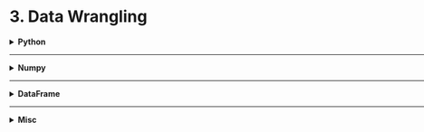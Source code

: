 <h1 id="3datawrangling">3. Data Wrangling</h1>

<div style='width:1000px;margin:auto'>

<details><summary><b>Python</b></summary><p>

<details><summary><b>Sorting</b></summary><p>
<details><summary>Sort Dictionary easily by <b>keys</b> or <b>values</b></summary><p><pre><code>sorting = {1: 23, 2: 24, 4: 51, 10: 1, "cool": 20}

# to sort by values, put it first.
values, keys = zip(*sorted(zip(sorting.values(), sorting.keys())))
values, keys

# OUTPUT
((1, 20, 23, 24, 51), (10, 'cool', 1, 2, 4))
</code></pre><pre><code>word_counts = {"a": 12, "b":23, "c": 1, "d":2}

# Sort by keys from small to large.
new_dict = sorted(word_counts, key=lambda val: val[0], reverse=False)
# [('a', 12), ('b', 23), ('c', 1), ('d', 2)]


# Sort by values from small to large.
new_dict = sorted(word_counts, key=lambda val: val[1], reverse=False)
# [('c', 1), ('d', 2), ('a', 12), ('b', 23)]
</code></pre>
</p></details>

<details><summary>Sort <b>Lists</b></summary><p><pre><code>x = [4, 1, 2, 3]
y = sorted(x)  # x is unchanged.
x.sort()            # x is changed and sorted.

# Sort the list by absolute values from largest to smallest.
x = sorted([-4, 1, -2, 3], key=abs, reverse=True)
</code></pre>
</p></details>
</p></details>

<details><summary><b>Randomness</b></summary><p><pre><code>import random
random.seed(42)

# random.random() produces numbers uniformly between 0 and 1 it's the random function we'll use most often
four_uniform_randoms = [random.random() for _ in range(4)]
#[0.8444218515250481,
# 0.7579544029403025,
# 0.420571580830845,
# 0.25891675029296335]

# Take random between range of numbers.
random.randrange(10) # choose randomly from [0, ..., 9]
random.randrange(3, 6) # choose randomly from [3, 4, 5]

# Shuffle given list.
lst= range(10)
random.shuffle(lst)
print(lst)
# [2, 5, 1, 8, ...]

# Pick random element from a list.
myPick = random.choice(['Alice', "bob", "charlie"])

# Pick a sublist of elements without duplication.
lottery_nums = range(60)
winning_numbers = random.sample(lottery_numbers, 6)
# [16, 36, 10, 6, 25, 9]

# Pick a sublist of elements WITH duplication.
sublst = [random.choice(range(10)) for _ in range(4)]
# [9, 3, 3, 2]
</code></pre>
</p></details>

<details><summary> <b>Regex</b></summary><p><pre><code>import re

re.match("a", "cat") # --&gt; cat doesn't start with a
re.search("a", "cat") # --&gt; cat has an "a" in it.
re.split("[ab]", "carbs") # --&gt; split on a or b to ["c", "r", "s"]
re.sub("[0-9]", "-", "R2D2") # --&gt; replace digits with dashes.
</code></pre>
</p></details>

<details><summary> From <b>list of lists</b> to <b>list of items</b></summary><p><pre><code>list_of_lists = [[1, 2, 3, 4], [5, 6, 76], [123, 12, 123, 123,124123,123,123]]
list_elements = sum(terms, [])
</code></pre>
</p></details>

<details><summary> <b>See Files in Current Directory</b> </summary><p><pre><code>import os
print(os.listdir("../input"))
</code></pre>
</p></details>

<details><summary> <b>Difference</b> & <b>Intersection</b> & <b>Combination</b> b/w lists</summary><p><pre><code>a = [1, 2, 3, 4, 5]
b = [4, 5, 5, 6, 5, 6]

### 1. Existing in (a) but NOT in (b)
# Returns a set.
set(a).difference(b) # {1, 2, 3}
set(a) - set(b)          # {1, 2, 3}
# Returns array
np.setdiff1d(a, b)     # array([1, 2, 3])

### 2. Intersection b/w (a) and (b)
# Returns a set.
set(a).intersection(b)     # {4, 5}

# Returns an array.
np.intersect1d(a, b)       # array([4, 5])

### 3. All of them together.
a + b           
</code></pre>
</p></details>
<details><summary> <b>Difference</b> & <b>Intersection</b> b/w Counter()</summary><p><pre><code>from collections import Counter

cnt1, cnt2 = Counter("cool"), Counter("not cool")

# Union
cnt1 + cnt2

# Difference
cnt1.subtract(cnt2)
# NOTE: cnt1 will be overwritten.
</code></pre>
</p></details>

<details><summary> <b>Partial Function</b> [python 3] </summary><p><pre><code>from functools import partial 

# A normal function 
def add(a, b, c): 
    return 100 * a + 10 * b + c 

# A partial function with b = 1 and c = 2 
add_part = partial(add, c = 2, b = 1) 

# Calling partial function 
print(add_part(3)) 
</code></pre>
</p></details>
<details><summary> <b>f-Literal</b> </summary><p>
<p><a href="file:///media/mosaab/Volume/Personal/Development/Courses%20Docs/NLP%20with%20Python%20-%20Udemy/00-Python-Text-Basics/00-Working-with-Text-Files.html#Formatted-String-Literals-(f-strings)">Formatted String Literal</a> </p>
</p></details>


</p></details><hr>

<details><summary><b>Numpy</b> </summary><p>

<details><summary><b>Concatenate [c_]</b> in Numpy </summary><p><pre><code># Example 1.
np.c_[[1, 2, 3], [5, 6, 7]]
# array([[1, 4],
#           [2, 5],
#               [3, 6]])

# Example 2.
np.c_[[[1, 2, 3]], 0, 1, [[4, 5, 6]]]
# array([[1, 2, 3, 0, 1, 4, 5, 6]])
</code></pre>
</p></details>
<details><summary>Add <b>new dimension</b> to vector/matrix [np.array] </summary><p><pre><code>#### Trick number #1:
# Add a second dimension
# This is like x[:, np.newaxis] == x[:, None]
x[np.newaxis].shape, x[None].shape

#### Trick number #2:
# Add a new dimension at last.
# This is much better/safe approch
x[..., None].shape, x[..., np.newaxis].shape


#### Trick number #3:
# First parameter is the array/tensor
# Second parameter is the position where you want to add.
# ex:  BEFORE: x.shape --&gt; (4,)
#        AFTER:    x.shape --&gt; (1, 4)
np.expand_dims(x, 0)
</code></pre>
</p></details>

</p></details><hr>

<details><summary><b>DataFrame</b></summary><p>

<details><summary>return <b>multiple columns</b> from apply()</summary>
<pre><code>appiled_df = df.apply(lambda row: fn(row.text), axis='columns', result_type='expand')
df = pd.concat([df, appiled_df], axis='columns')
</code></pre>
</details>


<details><summary>Replicate rows in a dataframe</summary>
<pre><code>df_try= df[df['A'] == 1]
df.append([df_try]*5,ignore_index=True)
</code></pre>
</details>

<details><summary>From <b>value_counts</b> to <b>DataFrame</b></summary>
<pre><code>df = train_data.lang.value_counts().rename_axis("Lang").reset_index(name="Count")

# Lang is the name of the first column.
# Count is the name of the second column.
</code></pre>
</details>

<details><summary><b>Correlation b/w 2 categorical cols using Chi-Square</b></summary>
<pre><code>for i in categorical_variables:
    ct = pd.crosstab(columns=data[i],index=data["target"])
    stat, p, dof, expected = chi2_contingency(ct) 
    print(f"\n{'-'*len(f'Chi-Square test between {i} & Target')}")
    print(f'Chi-Square test between {i} & Target')
    print(f"{'-'*len(f'Chi-Square test between {i} & Target')}")
    print(f"\nH0: THERE IS NO RELATIONSHIP BETWEEN TARGET & {i.upper()}\nH1: THERE IS RELATIONSHIP BETWEEN TARGET & {i.upper()}")
    print(f"\nP-VALUE: {np.round(p,2)}")
    print("REJECT H0" if p<0.05 else "FAILED TO REJECT H0")

</code></pre>
</details>

<details><summary>Best-Practices when working with <b>DataFrame</b></summary><p><ul>
<li>Column-Selector.</li>
<li>Iterating over rows. [apply(), iterrows(), itertuples(), df->row-majior]</li>
<li>Ordering Slicing Operations.</li>
<li>Editing df [view, copy]</li>
<li>Indesing & Slicing.</li>
<li>Accessors. [str, cat, sparse, ...]</li>
<li>Other.</li></ul>

<a href="file:///media/mosaab/Volume/Personal/Development/Courses%20Docs/Data%20Science/00_Code/markdown/1_Machine%20Learning/0_html/3_data_wrangling/just-pandas-things.html">notebook</a>

</p></details>

<details><summary><b>Better Visualization for Sparse Matrix/Dataframe</b></summary><p><pre><code># By simpling replacing 0 with ''
df[df==0] = 0
df
</code></pre>
</p></details>

<details><summary>From <b>Normal Dataframe</b> to <b> Similarity Matrix</b></summary><p>

<h4>1. Create graph dataframe</h4><pre><code>col_index = "person"
col_value = "docs"

index1, index2, n_values = [], [], []
index_value = df.groupby(col_index)[col_value].apply(pd.Series.unique).to_dict()

for p1, p2 in itertools.permutations(np.unique(df[col_index].values), 2):
    index1.append(p1)
    index2.append(p2)
    n_values.append(len(set(index_value[p1]).intersection(index_value[p2])))

# Create a dataframe has columns ["index1", "index2", "common_values_b/w_them"]
index_df = pd.DataFrame({'index1': index1, 'index2': index2, 'n_values': n_values})
</code></pre>

<h4>2. Create the Similarity Matrix</h4><pre><code>index_df = pd.pivot(index_df, index='index1', columns='index2', values='n_values')
</code></pre>

<h4>3. Visualize it with Heatmap (if possible)</h4><pre><code>plt.figure(figsize=(10, 8))
sns.heatmap(person_df, cmap='viridis')
plt.title("People Correlation", size=30, y=1.05)
plt.xticks(size=16)
plt.yticks(size=16);
</code></pre>
</p></details>

<details><summary>From <b>One-Hot Encoding</b> to <b> Unpiovt Table</b></summary><p>
<h4>1. Convert array of labels in a raw to One-Hot Encoding</h4><pre><code>df  = df_eng
col = "MoreSamples"

from sklearn.preprocessing import MultiLabelBinarizer

binarizer = MultiLabelBinarizer()
samples = binarizer.fit_transform(df[col].values)
</code></pre>

<h4>2. Create the One-Hot encoding dataframe</h4><pre><code>samples_df = pd.DataFrame(samples, columns=binarizer.classes_)
df = pd.concat([df.reset_index(), samples_df.reset_index()], axis=1).drop(["index", col], axis=1)
</code></pre>

<h4>3. Unpivot the One-Hot encoding dataframe</h4><pre><code># Change "DisplayName" to your columns to be used as index.
df = pd.melt(df, id_vars=["DisplayName"])
df = df_eng[(df.value == 1)]
df.drop("value", axis=1, inplace=True)
</code></pre>
</p></details>

<details><summary>Show <b>Thousands comma seperator</b> in dataframe </summary><p><pre><code>df = pd.read_csv("file.csv", thousands=",")
</code></pre>
</p></details>

<details><summary> <b>Change value of cell in dataframe</b> </summary><p><pre><code># using .at
news_df.at[idx, 'word'] = operations[operation_idx](random_row.word)
</code></pre>
</p></details>
<details><summary> Rename<b> Repeated</b> columns </summary><pre><code class="python language-python">cols = []
col_name = "Grill"
count = 1
for column in X.columns:
    if column == col_name:
        cols.append(f'{col_name}_{count}')
        count+=1
        continue
    cols.append(column)
X.columns = cols
</code></pre>
</details>
<details><summary> <b>Display</b> Multiple dataframes</summary><p><pre><code>import IPython

def display(*dfs, head=True):
    for df in dfs:
        IPython.display.display(df.head() if head else df)
</code></pre>
</p></details>
<details><summary> <b>Chain</b> of <b>Functions [pipe()]</b></summary><p><pre><code class="python language-python"># using pipe, we can chain functions on dataframe or series.
prices = pd.read_csv(f"{INPUT_DIR}/sell_prices.csv").pipe(reduce_mem_usage)
</code></pre>
</p></details>
<details><summary> Create <b>DataFrame for Testing</b> </summary><p><pre><code># Import pandas
import pandas as pd

# Create the testing dataframe.
test_df = pd.util.testing.makeMixedDataFrame()
test_df = pd.util.testing.makeDataFrame()
test_df = pd.util.testing.makeMissingDataframe()
test_df = pd.util.testing.makeTimeDataFrame()
test_df = pd.util.testing.makePeriodFrame()
</code></pre>
</p></details>
<details><summary> <b>Relationship Table</b> b/w <b> 2 categorical features</b></summary><p><pre><code>table = pd.crosstab(df.label, df.flow_id, normalize='columns'); table
</code></pre>
</p></details>
<details><summary> Return columns have <b>NaNs or Infinite</b> values</summary><p><pre><code>def return_cols_have_inf(df):
    return [col for col in df if np.isfinite(df[col]).sum() != df.shape[0]]

def return_cols_have_nan(df):
    return [col for col in df if np.isnan(df[col]).sum()]
</code></pre>
</p></details>
<details><summary><b>A series of arrays</b> to <b>DataFrame</b> </summary><p><pre><code class="python language-python">X_train = X_train.apply(pd.Series)
</code></pre>
</p></details>
<details><summary> <b>Progress Bar</b> for <b>Pandas Operations</b> </summary><p><pre><code class="python language-python">from tqdm import tqdm
tqdm.pandas()

temp = tweet.text.progress_apply(len)
</code></pre>
</p></details>
<details><summary> <b>Select All Columns EXCEPT specific columns</b> </summary>
<p><pre><code class="python language-python"># Option 1
df.loc[:, df.columns != 'b']

# Option 2
df.drop('b', axis=1)

# Option 3
df[df.columns.difference(['b'])]

# Option 4
df.loc[:, ~df.columns.isin(['col1', 'col2'])]

# Option 5
df[map(lambda x :x not in ['b'], list(df.columns))]
</code></pre>
</p></details>

<details><summary> <b>Save & Remove label at the same time</b> </summary><p><pre><code>label = iris.pop('species')
</code></pre>
</p></details>
<details><summary> <b>Add Prefix or Suffix to all columns name</b> </summary><p><pre><code class="python language-python"># Add Prefix
df.add_prefix('X_')

# Add Suffix
df.add_suffix('_Y')
</code></pre>
</p></details>
<details><summary> <b>Create Rare Category</b> </summary><p><pre><code class="python language-python"># See the value counts for each category
genre.value_counts()

# Select the top n categories
top_four = genre.value_counts().nlargest(4).index
top_four

# Add Rare category
genre_updated = genre.where(genre.isin(top_four), other='Rare')

# See the changes
genre_updated.value_counts()
</code></pre>
</p></details>
<details><summary> <b>Select Multiple Slices of Columns from a DataFrame</b> </summary><p><pre><code class="python language-python"># DataFrame
df = pd.DataFrame(np.random.rand(3, 11), columns=list('ABCDEFGHIJk'))

# Option 1
pd.concat([df.loc[:, 'A', 'C'], df.loc[:, 'F'], df.loc[:, 'J':'K']], axis='columns')

# Option 2
df[list(df.columns[0:3]) + list(df.columns[5]) + list(df.columns[9:11])]

# Option 3
df.iloc[:, np.r_[0:3, 5, 9:11]]
</code></pre>
</p></details>
<details><summary> <b>Remove Duplicated cat/num features</b> </summary><p><pre><code class="python language-python">train_enc = pd.DataFrame(index=train_reduced.index)

for col in tqdm_notebook(traintest.columns):
    train_enc[col] = train_reduced[col].factorize()[0]
</code></pre>
<pre><code class="python language-python">dup_cols = {}

for i, c1 in enumerate(tqdm_notebook(train_enc.columns)):
    for c2 in train_enc.columns[i+1:]:
        if c2 not in dup_cols and np.all(train_enc[c1] == train_enc[c2]):
            dup_cols[c2] = c1
</code></pre>

<h4> Drop them </h4><pre><code class="python language-python">traintest.drop(dup_cols.keys(), axis=1, inplace=True)
</code></pre>
</p></details>
<details><summary>See If which features have <b>Differencet Distrubtion</b> in <b>traing</b> and <b>test</b> datasets <b>(KS Test)</b> </summary>
<p>

<p><a href="https://www.kaggle.com/alexpengxiao/preprocessing-model-averaging-by-xgb-lgb-1-39"><b>Credits</b></a> </p><pre><code class="python language-python">from scipy.stats import ks_2samp
THRESHOLD_P_VALUE = 0.01 #need tuned
THRESHOLD_STATISTIC = 0.3 #need tuned
diff_cols = []
for col in train.columns:
    statistic, pvalue = ks_2samp(train[col].values, test[col].values)
    if pvalue &lt;= THRESHOLD_P_VALUE and np.abs(statistic) &gt; THRESHOLD_STATISTIC:
        diff_cols.append(col)
for col in diff_cols:
    if col in train.columns:
        train.drop(col, axis=1, inplace=True)
        test.drop(col, axis=1, inplace=True)
train.shape
</code></pre>
</p></details>
<details><summary> Read <b>specific</b> # rows <b>(if data is large)</b> </summary><p><pre><code class="python language-python">features_sample = pd.read_csv('../input/home-credit-default-risk-feature-tools/feature_matrix.csv', nrows = 20000)
</code></pre>
</p></details>
<details><summary> Show <b>a specific number of columns in (df.head())</b> </summary><p><pre><code class="python language-python">pd.options.display.max_columns = 1700
</code></pre>
</p></details>
<details><summary> <b>De-Ananomitizing</b> </summary><p>
[<b>Example</b>](file:///media/mosaab/Volume/Courses/Computer%20Science/Advanced/Machine%20Learning/[FreeCoursesOnline.Me]%20Coursera%20-%20How%20to%20Win%20a%20Data%20Science%20Competition%20%20Learn%20from%20Top%20Kagglers/008.Exploratory%20data%20analysis/Ananomized%20Data%20&%20Visualization.html#Importing,-Importing,-Importing:) 
</p></details>
<details><summary> Show <b># of Unique Values</b> for each <b>Column</b> </summary><p><pre><code class="python language-python"># Number of unique classes in each object column
app_train.select_dtypes('object').apply(pd.Series.nunique, axis = 0)

#### Result #####
NAME_CONTRACT_TYPE             2
CODE_GENDER                    3
FLAG_OWN_CAR                   2
FLAG_OWN_REALTY                2
NAME_TYPE_SUITE                7
NAME_INCOME_TYPE               8
NAME_EDUCATION_TYPE            5
NAME_FAMILY_STATUS             6
</code></pre>
</p></details>
<details><summary> Rename <b>Columns Name</b> </summary><p><pre><code>rename = {'Column Name 1':'New Name 1', 
    'Column Name 2': 'New Name 2'}
data.rename(index=str, columns=rename, inplace=True)
</code></pre>
</p></details>
<details><summary> Show a <b>Beautiful</b> Statistical Result </summary>
<p><a href="file:///media/mosaab/Volume/Personal/Development/Courses%20Docs/Kaggle's%20Notebooks/1_Titanic%20Survival/EDA%20To%20Prediction(DieTanic).html#Embarked--%3E-Categorical-Value">See the <b>Result</b></a> <br>
<a href="https://pandas.pydata.org/pandas-docs/stable/user_guide/style.html">See the <b>Doc</b></a> </p>
<p><pre><code>data.groupby(['Fare_Range'])['Survived'].mean().to_frame().style.background_gradient(cmap='summer_r')

data['Age_band'].value_counts().to_frame().style.background_gradient(cmap='summer')#checking the number of passenegers in each band

pd.crosstab(data.Parch,data.Pclass).style.background_gradient(cmap='summer_r')
</code></pre>
</p></details>
<details><summary> <b>Word Cloud</b></summary>
<p style="margin: 0"><pre><code class="python language-python">from wordcloud import WordCloud, STOPWORDS

# textn_w is your list of words.
wc = WordCloud(width=1440, height=1080, background_color='black',
               max_words=len(textn_w), stopwords=set(STOPWORDS)
wc.generate(textn_w)
print(bg('Word Cloud for non_duplicate Questions Pairs:', 'str', 'green'))
plt.figure(figsize=(20, 15))
plt.imshow(wc, interpolation='bilinear')
plt.axis('off');
</code></pre>

<h4> 2. Generate from Dictionary (tag, number of occurances)</h4>
[<b>Notebook</b>](file:///media/mosaab/Volume/Personal/Development/Courses%20Docs/Applied%20ML%20Course/0_Code/0_Case%20Studies/4_Stackoverflow%20Tag%20Predictor/1_Course%20Code/SO_Tag_Predictor.html) <pre><code class="python language-python"># Lets first convert the 'result' dictionary to 'list of tuples'
tup = dict(result.items())
#Initializing WordCloud using frequencies of tags.
wordcloud = WordCloud(    background_color='black',
                          width=1600,
                          height=800,
                          stopwords=set(STOPWORDS),
                    ).generate_from_frequencies(tup)

fig = plt.figure(figsize=(30,20))
plt.imshow(wordcloud)
plt.axis('off')
plt.tight_layout(pad=0)
fig.savefig("tag.png")
plt.show()
</code></pre>
</p>
</details>
<details><summary>From <b>String</b> to <b>Date</b></summary>
<p style="margin: 0">
<p><a href="file:///media/mosaab/Volume/Personal/Development/Courses%20Docs/Data%20Science/8_First%20Capstone%20Project/911%20Calls%20Data%20Capstone%20Project-Mosaab.html#From-String-to-Datetime">See <b>Code</b> in notebook</a> </p><pre><code class="python language-python">df['timeStamp'] = pd.to_datetime(df['timeStamp'])
</code></pre>
</p>
</details>


<details><summary>Convert a Column to Type (<b>Int</b>)</summary>
<p style="margin: 0">
[See <b>Code</b> in Kaggle](https://www.kaggle.com/jemseow/machine-learning-to-predict-app-ratings) <pre><code class="python language-python"># convert reviews to numeric
df['Reviews'] = df['Reviews'].astype(int)
</code></pre>
</p>
</details>

<details><summary><b>Align Training & Testing data with same columns</b></summary>
<p>
[see <b>results</b>](file:///media/mosaab/Volume/Personal/Development/Courses%20Docs/Kaggle's%20Notebooks/3_Home%20Credit%20Loans/1_Start%20Here:%20A%20Gentle%20Introduction.html#Aligning-Training-and-Testing-Data) <pre><code class="python language-python">train_labels = app_train['TARGET']

# Align the training and testing data, keep only columns present in both dataframes
app_train, app_test = app_train.align(app_test, join = 'inner', axis = 1)

# Add the target back in
app_train['TARGET'] = train_labels

print('Training Features shape: ', app_train.shape)
print('Testing Features shape: ', app_test.shape)
</code></pre>
</p>
</details>


<details><summary>Show <b>Top Correlated Features</b> with <b>TARGET</b></summary>
<p><pre><code class="python language-python"># Function to calculate correlations with the target for a dataframe
def target_corrs(df, target):

    # List of correlations
    corrs = []

    # Iterate through the columns 
    for col in df.columns:
        print(col)
        # Skip the target column
        if col != target:
            # Calculate correlation with the target
            corr = df[target].corr(df[col])

            # Append the list as a tuple
            corrs.append((col, corr))

    # Sort by absolute magnitude of correlations
    corrs = sorted(corrs, key = lambda x: abs(x[1]), reverse = True)

    return corrs
</code></pre>
</p></details>
<details><summary><b>Add a record to a DataFrame</b></summary><p><pre><code>df = train.append(test, ignore_index=True)
</code></pre>
</p></details>
<details><summary>From <b>groupby()</b> to <b>DataFrame</b></summary><p><pre><code># Aggregate #passengers by month.
# you can pass multiple columns in the 2 brackets.
# Must be 2 brackets to result in dataframe, if 1 bracket, it will end in series if and only if 1 column is there.
df_per_month = df.groupby('month')[['#Passengers']].sum().reset_index()
df_per_month
</code></pre>
</p></details>

</p></details><hr>

<details><summary><b>Misc</b></summary><p>

<details><summary> Upload <b> files</b> into colab </summary><pre><code class="python language-python">from google.colab import files

uploaded = files.upload()

for fn in uploaded.keys():
  print('User uploaded file "{name}" with length {length} bytes'.format(
      name=fn, length=len(uploaded[fn])))
</code></pre>
</details>
<details><summary> <b>Sparse Matrix</b> </summary><p>
<p><a href="./3_data_wrangling/3-logreg-nb-imdb.html#5.-Sparse-Matrix-Representation">FastAI tutorials on Sparse Matrix</a> </p>
</p></details>

<details><summary><b>Settings for Plotting</b> </summary><p><pre><code>import matplotlib.pyplot as plt

def set_plot_sizes(sml, med, big):
    plt.rc('font', size=sml)          # controls default text sizes
    plt.rc('axes', titlesize=sml)     # fontsize of the axes title
    plt.rc('axes', labelsize=med)    # fontsize of the x and y labels
    plt.rc('xtick', labelsize=sml)    # fontsize of the tick labels
    plt.rc('ytick', labelsize=sml)    # fontsize of the tick labels
    plt.rc('legend', fontsize=sml)    # legend fontsize
    plt.rc('figure', titlesize=big)  # fontsize of the figure title

# Usage
set_plot_sizes(12, 14, 16)
</code></pre>
</p></details>
<details><summary> <b>[Profiling]</b> See which command takes the most in a function </summary><p><pre><code># Let's run it in RandomForest.
m = RandomForestRegressor(n_jobs=-1)
%prun m.fit(X, y)

# After that you can notice that the following command takes the most time in running m.fit()
# So we make once and use it multiple times.
%time X = np.array(X, dtype=np.float32)
</code></pre>
</p></details>
<details><summary>Save List using <b>Pickle</b> and <b>joblib</b></summary><p>
<h4>1. Save list</h4><pre><code class="python language-python"># Pickle
# Save the onehot columns to later use.
with open('onehot_cols.pkl', 'wb') as f:
    pickle.dump(onehot_cols, f)

# Joblib
from sklearn.externals import joblib

joblib.dump(my_model, "my_model.pkl")
</code></pre>

<h4>2. Read List</h4><pre><code class="python language-python"># Pickle
with open('onehot_cols.pkl', 'rb') as f:
    myList = pickle.load(f)

# Joblib
from sklearn.externals import joblib

my_model_loaded = joblib.load("my_model.pkl")
</code></pre>

<h4>3. Read or Save (Compact Version) (best)</h4><pre><code class="python language-python"># See if frequency encoded colums is there or not.
if os.path.isfile('./freq_cols.pkl'):
    with open('freq_cols.pkl', 'rb') as f: 
        freq_cols = pickle.load(f)
else:
    # Select only the dummy variables.
    freq_cols = [col for col in train.columns if col.startswith('freq')]

    # Save the onehot columns to later use.
    with open('freq_cols.pkl', 'wb') as f:
        pickle.dump(freq_cols, f)
</code></pre>
</p></details>
<details><summary><b>Download & Extract tgz file</b> with Python</summary><p><pre><code>import os, tarfile
from six.moves import urllib

# Constants.
DOWNLOAD_ROOT = "https://raw.githubusercontent.com/ageron/handson-ml2/master/"
HOUSING_PATH  = os.path.join("datasets", "housing")
HOUSING_URL   = os.path.join(DOWNLOAD_ROOT, HOUSING_PATH, "housing.tgz")

def fetch_housing_data(housing_url=HOUSING_URL, housing_path=HOUSING_PATH):
    if not os.path.isdir(housing_path):
        os.makedirs(housing_path)
    tgz_path = os.path.join(housing_path, "housing.tgz")
    urllib.request.urlretrieve(housing_url, tgz_path)
    housing_tgz = tarfile.open(tgz_path)
    housing_tgz.extractall(path=housing_path)
    housing_tgz.close()
</code></pre>
</p></details>


</p></details>
 </div>